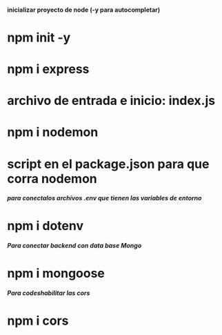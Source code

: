 #### inicializar proyecto de node (-y para autocompletar)
# npm init -y

# npm i express

# archivo de entrada e inicio: index.js

# npm i nodemon
# script en el package.json para que corra nodemon

##### para conectalos  archivos .env que tienen las variables de entorno
# npm i dotenv

##### Para conectar backend con data base Mongo
# npm i mongoose

##### Para codeshabilitar las cors
# npm i cors